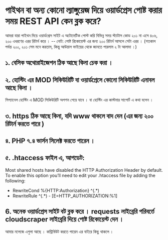 # পাইথন বা অন্য কোনো ল্যাঙ্গুয়েজ দিয়ে ওয়ার্ডপ্রেস পোষ্ট করার সময়  REST API কেন ব্লক করে?
আমরা যারা পাইথন দিয়ে ওয়ার্ডপ্রেস সাইট এ অটোমেটিক পোস্ট করি বিভিন্ন সময় স্ট্যাটাস কোড ২০১ না এসে ৪০৬, ২০০ এধরণের এরর রিটার্ন করে ।
-- নোট: পোষ্ট রিকোয়েস্ট এর জন্য ২০০ রিটার্ন আসলে সেটা এরর । (গতকাল পর্যন্ত ২০০, ২০১ সেম মনে করতাম, কিন্তু আউয়াল ভাইয়ের থেকে জানতে পারলাম ২ টা আলাদা ।)
## ১. বেসিক অথোরাইজেশন ঠিক আছে কিনা চেক করা ।
## ২. হোস্টিং এর MOD সিকিউরিটি বা ওয়ার্ডপ্রেসে কোনো সিকিউরিটি এনাবল আছে কিনা । 
সিপ্যানেল হোস্টিং এ MOD সিকিউরিটি অপশন পেয়ে যাবে । বা হোস্টিং এর কাস্টমার সাপোর্ট এ কথা বলেন ।
## ৩. https ঠিক আছে কিনা, যদি www থাকলে বাদ দেন (এর জন্য ২০০ রিটার্ন করতে পারে )
## ৪. PHP ৭.৪ ভার্সন সিলেক্ট করতে পারেন ।
## ৫. .htaccess ফাইল এ, আপডেট:
Most shared hosts have disabled the HTTP Authorization Header by default.
To enable this option you’ll need to edit your .htaccess file by adding the following:
- RewriteCond %{HTTP:Authorization} ^(.*)
- RewriteRule ^(.*) - [E=HTTP_AUTHORIZATION:%1]
## 6. অনেক ওয়ার্ডপ্রেস সাইট বট ব্লক করে । requests লাইব্রেরি পরিবর্তে cloudscraper লাইব্রেরি দিয়ে পোষ্ট রিকোয়েস্ট দেন ।

আমার নলেজে এগুলা আছে । কন্ট্রিবিউট করতে পারেন এর বাইরে কিছু থাকলে ।
